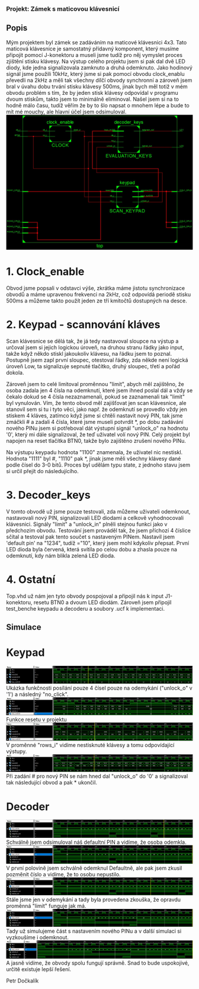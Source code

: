 ### Projekt: Zámek s maticovou klávesnicí
## Popis
Mým projektem byl zámek se zadáváním na maticové klávesnici 4x3. Tato maticová klávesnice je samostatný přídavný komponent, který musíme připojit pomocí J-konektoru a museli jsme tudíž pro něj vymyslet proces zjištění stisku klávesy. Na výstup celého projektu jsem si pak dal dvě LED diody, kde jedna signalizovala zamknuto a druhá odemknuto. Jako hodinový signál jsme použili 10kHz, který jsme si pak pomocí obvodu clock_enablu převedli na 2kHz a měli tak všechny dílčí obvody synchronní a zároveň jsem bral v úvahu dobu trvání stisku klávesy 500ms, jinak bych měl totiž v mém obvodu problém s tím, že by jeden stisk klávesy odpovídal v programu dvoum stiskům, takto jsem to minimálně eliminoval. Našel jsem si na to hodně málo času, tudíž věřím že by to šlo napsat o mnohem lépe a bude to mít mé mouchy, ale hlavní účel jsem odsimuloval.
![and_gates](../../Images/Blocks.JPG)
# 1. Clock_enable
Obvod jsme popsali v odstavci výše, zkrátka máme jistotu synchronizace obvodů a máme upravenou frekvenci na 2kHz, což odpovídá periodě stisku 500ms a můžeme takto použít jeden ze tří kmitočtů dostupných na desce.
# 2. Keypad - scannování kláves
Scan klávesnice se dělá tak, že já tedy nastavoval sloupce na výstup a určoval jsem si jejich logickou úroveň, na druhou stranu řádky jako input, takže když někdo stiskl jakoukoliv klávesu, na řádku jsem to poznal. Postupně jsem zapl první sloupec, otestoval řádky, zda někde není logická úroveň Low, ta signalizuje sepnuté tlačítko, druhý sloupec, třetí a pořád dokola.

Zároveň jsem to celé limitoval proměnnou "limit", abych měl zajištěno, že osoba zadala jen 4 čísla na odemknutí, které jsem ihned poslal dál a vždy se čekalo dokud se 4 čísla nezaznamenali, pokud se zaznamenali tak "limit" byl vynulován. Vím, že tento obvod měl zajišťovat jen scan klávesnice, ale stanovil sem si tu i tyto věci, jako např. že odemknutí se provedlo vždy jen stiskem 4 kláves, zatímco když jsme si chtěli nastavit nový PIN, tak jsme zmáčkli # a zadali 4 čísla, které jsme museli potvrdit *, po dobu zadávání nového PINu jsem si potřeboval dát výstupní signál "unlock_o" na hodnotu '0', který mi dále signalizoval, že teď uživatel volí nový PIN. Celý projekt byl napojen na reset tlačítka BTN0, takže bylo zajištěno zrušení nového PINu. 

Na výstupu keypadu hodnota "1100" znamenala, že uživatel nic nestiskl. Hodnota "1111" byl #, "1110" pak *, jinak jsme měli všechny klávesy dané podle čísel do 3-0 bitů. Proces byl udělám typu state, z jednoho stavu jsem si určil přejít do následujícího. 
# 3. Decoder_keys
V tomto obvodě už jsme pouze testovali, zda můžeme uživateli odemknout, nastavovali nový PIN, signalizovali LED diodami a celkově vyhodnocovali klávesnici. Signály "limit" a "unlock_in" plněli stejnou funkci jako v předchozím obvodu. Testování jsem prováděl tak, že jsem příchozí 4 číslice sčítal a testoval pak tento součet s nastaveným PINem. Nastavil jsem 'default pin' na "1234", tudíž ="10", který jsem mohl kdykoliv přepsat. První LED dioda byla červená, která svítila po celou dobu a zhasla pouze na odemknutí, kdy nám blikla zelená LED dioda.
# 4. Ostatní
Top.vhd už nám jen tyto obvody pospojoval a připojil nás k input J1-konektoru, resetu BTN0 a dvoum LED diodám. Zároveň jsem připojil test_benche keypadu a decoderu a soubory .ucf k implementaci.

## Simulace
# Keypad
![and_gates](../../Images/SimUnlock.JPG)
Ukázka funkčnosti posílání pouze 4 čísel pouze na odemykání ("unlock_o" v '1') a následný "no_click". 
![and_gates](../../Images/SimFunkceReset.JPG)
Funkce resetu v projektu
![and_gates](../../Images/SimNestisk.JPG)
V proměnné "rows_i" vidíme nestisknuté klávesy a tomu odpovídající výstupy.
![and_gates](../../Images/SimFunkceNewPin.JPG)
Při zadání # pro nový PIN se nám hned dal "unlock_o" do '0' a signalizoval tak následující obvod a pak * ukončil.

# Decoder
![and_gates](../../Images/SimUnlockDefaultpin.JPG)
Schválně jsem odsimuloval náš defaultní PIN a vidíme, že osoba odemkla.
![and_gates](../../Images/SimUnlockNoDefault.JPG)
V první polovině jsem schválně odemknul Defaultně, ale pak jsem zkusil pozměnit číslo a vidíme, že to osobu nepustilo.
![and_gates](../../Images/SimLimit.JPG)
Stále jsme jen v odemykání a tady byla provedena zkouška, že opravdu proměnná "limit" funguje jak má.
![and_gates](../../Images/SimNewPin.JPG)
Tady už simulujeme část s nastavením nového PINu a v další simulaci si vyzkoušíme i odemknout.
![and_gates](../../Images/SimUnlockNewPin.JPG)
A jasně vidíme, že obvody spolu fungují správně. Snad to bude uspokojivé, určitě existuje lepší řešení.

Petr Dočkalík